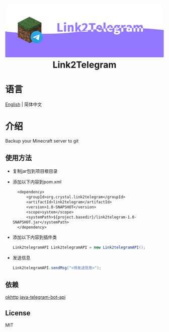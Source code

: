 <h1 align="center">
    <img src="https://raw.githubusercontent.com/Crystal-Moling/link2telegram/master/Banner.png"/><br>
	Link2Telegram
</h1>

# 语言
[English](https://raw.githubusercontent.com/Crystal-Moling/link2telegram/master/README.md) | 简体中文

# 介绍
Backup your Minecraft server to git

## 使用方法
* 复制jar包到项目根目录
* 添加以下内容到pom.xml

        <dependency>
            <groupId>org.crystal.link2telegram</groupId>
            <artifactId>link2telegram</artifactId>
            <version>1.0-SNAPSHOT</version>
            <scope>system</scope>
            <systemPath>${project.basedir}/link2telegram-1.0-SNAPSHOT.jar</systemPath>
        </dependency>
* 添加以下内容到插件类
  ```java
  Link2telegramAPI Link2telegramAPI = new Link2telegramAPI();
  ```
* 发送信息
  ```java
  Link2telegramAPI.sendMsg("<待发送信息>");
  ```
## 依赖

[okhttp](https://github.com/square/okhttp)
[java-telegram-bot-api](https://github.com/pengrad/java-telegram-bot-api)

## License
MIT